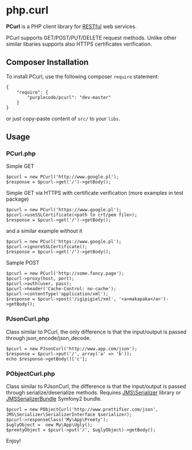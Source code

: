 # php.curl

**PCurl** is a PHP client library for [RESTful](http://en.wikipedia.org/wiki/Representational_State_Transfer) 
web services.

PCurl supports GET/POST/PUT/DELETE request methods. Unlike other similar libaries supports also HTTPS certificates verification.

Composer Installation
------------

To install PCurl, use the following composer `require` statement:
```
{
    "require": {
        "purplecode/pcurl": "dev-master"
    }
}

```
or just copy-paste content of `src/` to your `libs`.

Usage
------------

### PCurl.php

Simple GET
```
$pcurl = new PCurl('http://www.google.pl');
$response = $pcurl->get('/')->getBody();
```

Simple GET via HTTPS with certificate verification (more examples in test package)
```
$pcurl = new PCurl('https://www.google.pl');
$pcurl->useSSLCertificate(<path to crt/pem file>);
$response = $pcurl->get('/')->getBody();
```
and a similar example without it
```
$pcurl = new PCurl('https://www.google.pl');
$pcurl->ignoreSSLCertificate();
$response = $pcurl->get('/')->getBody();
```

Sample POST
```
$pcurl = new PCurl('http://some.fancy.page');
$pcurl->proxy(host, port);
$pcurl->auth(user, pass);
$pcurl->header('Cache-Control: no-cache');
$pcurl->contentType('application/xml');
$response = $pcurl->post('/igipigiel/xml', '<a>makapaka</a>')->getBody();
```

### PJsonCurl.php

Class similar to PCurl, the only difference is that the input/output is passed through json_encode/json_decode.
```
$pcurl = new PJsonCurl('http://www.app.com/json');
$response = $pcurl->put('/', array('a' => 'b'));
echo $response->getBody()['c'];
```

### PObjectCurl.php

Class similar to PJsonCurl, the difference is that the input/output is passed through serialize/deserialize methods. Requires [JMS\Serializer](https://github.com/schmittjoh/serializer) library or [JMSSerializerBundle](https://github.com/schmittjoh/JMSSerializerBundle) Symfony2 bundle.

```
$pcurl = new PObjectCurl('http://www.prettifier.com/json', JMS\Serializer\SerializerInterface $serializer);
$pcurl->responseClass('My\App\Preety');
$uglyObject =  new My\App\Ugly();
$preetyObject = $pcurl->put('/', $uglyObject)->getBody();
```
Enjoy!

